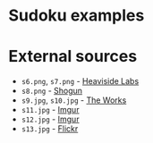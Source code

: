 # Sudoku examples

# External sources

* `s6.png`, `s7.png` - [Heaviside Labs](http://heavisidelabs.com/)
* `s8.png` - [Shogun](http://www.shogun-toolbox.org/)
* `s9.jpg`, `s10.jpg` - [The Works](http://www.theworks.co.uk/)
* `s11.jpg` - [Imgur](http://imgur.com/gallery/i8JYQe5)
* `s12.jpg` - [Imgur](http://imgur.com/gallery/Iyw9mdv)
* `s13.jpg` - [Flickr](https://www.flickr.com/photos/ixfd64/12555267475)
